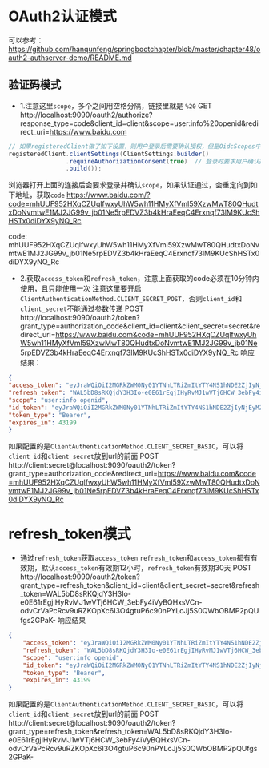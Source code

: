 # OAuth2认证模式
可以参考：https://github.com/hanqunfeng/springbootchapter/blob/master/chapter48/oauth2-authserver-demo/README.md
## 验证码模式

* 1.注意这里`scope`，多个之间用空格分隔，链接里就是 `%20`
GET http://localhost:9090/oauth2/authorize?response_type=code&client_id=client&scope=user:info%20openid&redirect_uri=https://www.baidu.com

```java
// 如果registeredClient做了如下设置，则用户登录后需要确认授权，但是OidcScopes中定义的scope是不需要确认的
registeredClient.clientSettings(ClientSettings.builder()
                .requireAuthorizationConsent(true)  // 登录时要求用户确认授权，默认为false
                .build());
```

浏览器打开上面的连接后会要求登录并确认`scope`，如果认证通过，会重定向到如下地址，获取`code`
https://www.baidu.com/?code=mhUUF952HXqCZUqlfwxyUhW5wh11HMyXfVml59XzwMwT80QHudtxDoNvmtwE1MJ2JG99v_jb01Ne5rpEDVZ3b4kHraEeqC4Erxnqf73lM9KUcShHSTx0diDYX9yNQ_Rc

code: mhUUF952HXqCZUqlfwxyUhW5wh11HMyXfVml59XzwMwT80QHudtxDoNvmtwE1MJ2JG99v_jb01Ne5rpEDVZ3b4kHraEeqC4Erxnqf73lM9KUcShHSTx0diDYX9yNQ_Rc

* 2.获取`access_token`和`refresh_token`，注意上面获取的code必须在10分钟内使用，且只能使用一次
注意这里要开启 `ClientAuthenticationMethod.CLIENT_SECRET_POST`，否则`client_id`和`client_secret`不能通过参数传递
POST http://localhost:9090/oauth2/token?grant_type=authorization_code&client_id=client&client_secret=secret&redirect_uri=https://www.baidu.com&code=mhUUF952HXqCZUqlfwxyUhW5wh11HMyXfVml59XzwMwT80QHudtxDoNvmtwE1MJ2JG99v_jb01Ne5rpEDVZ3b4kHraEeqC4Erxnqf73lM9KUcShHSTx0diDYX9yNQ_Rc
响应结果：
```json
{
"access_token": "eyJraWQiOiI2MGRkZWM0Ny01YTNhLTRiZmItYTY4NS1hNDE2ZjIyNjEyM2UiLCJhbGciOiJSUzI1NiJ9.eyJzdWIiOiJhZG1pbiIsImF1ZCI6ImNsaWVudCIsIm5iZiI6MTY5Mjg0NzMyOCwic2NvcGUiOlsidXNlcjppbmZvIiwib3BlbmlkIl0sImlzcyI6Imh0dHA6Ly9sb2NhbGhvc3Q6OTA5MCIsImV4cCI6MTY5Mjg5MDUyOCwiaWF0IjoxNjkyODQ3MzI4fQ.QAre8FWXV7UY6kPv1WpT351XOfdb7nO8hld_DHZGMg4EiGnbsJZYdHYDMFZkbGxRdVYh8ENYSGc-IBS_3kT2zAffobmHfjVii6Jacs_zZNMsaniTbtP8kBhrt3Z-qbDrDhmWU13uK2FYPOGVprx8y8aNk4i5j6aLJtEcKyVuSSTuzn8sbb42X6NEXdL7_PMqQRHgjsDjGXPcNDI5JAv3cNAi0CnpQpSPiNqVB52OwfDL53HrBrVDntXnw15iQfanhuHjdJ4aTlF1qm5t_7pm03132PeWXtmJ7htk6GO7UeF8_Xpxyj1xoaQk18NzcaTtGuQpQFDs8slfUto5_l79kA",
"refresh_token": "WAL5bD8sRKQjdY3H3Io-e0E61rEgjIHyRvMJ1wVTj6HCW_3ebFy4iVyBQHxsVCn-odvCrVaPcRcv9uRZKOpXc6I3O4gtuP6c90nPYLcJj5S0QWbOBMP2pQUfgs2GPaK-",
"scope": "user:info openid",
"id_token": "eyJraWQiOiI2MGRkZWM0Ny01YTNhLTRiZmItYTY4NS1hNDE2ZjIyNjEyM2UiLCJhbGciOiJSUzI1NiJ9.eyJzdWIiOiJhZG1pbiIsImF1ZCI6ImNsaWVudCIsImF6cCI6ImNsaWVudCIsImF1dGhfdGltZSI6MTY5Mjg0NzMxNSwiaXNzIjoiaHR0cDovL2xvY2FsaG9zdDo5MDkwIiwiZXhwIjoxNjkyODQ5MTI4LCJpYXQiOjE2OTI4NDczMjgsInNpZCI6IkNpakZIeEhmcjEyYWdheWE5cklQR3ppdi1QdUhuUUROSkxhTkJaczh2TXMifQ.Lyb_4UtgBajMdlhd8lwwGYzFcCCRjNHMW0QYdta8WoABYSA7jphjZBYRVDrYvwINl8kiMdJZ8-k9PhC56okicmp2ZHWeb6WKVnenhoGnmZNtDQ4SXFl9UvJzIzf4n48wNWe53jkHnnRwk2be99gmFsn6xn5_fmnZ32NX4i7789DDoQiFkulTmNE1uga-CHBY6HqksmpoCNHS1nZVxKQbP8wm0fRPWPI69vXsB7pxI7jCfGQ61aaBU5CPckVhAoBlSq8xKnglmLSkmUimIL6hmq5ffU59cmH4uUKMe00j2LG21wNweOs3JI5urhzPL3_TQD9-rAlCjoKU1lEbuw1DRQ",
"token_type": "Bearer",
"expires_in": 43199
}
```
如果配置的是`ClientAuthenticationMethod.CLIENT_SECRET_BASIC`，可以将`client_id`和`client_secret`放到url的前面
POST http://client:secret@localhost:9090/oauth2/token?grant_type=authorization_code&redirect_uri=https://www.baidu.com&code=mhUUF952HXqCZUqlfwxyUhW5wh11HMyXfVml59XzwMwT80QHudtxDoNvmtwE1MJ2JG99v_jb01Ne5rpEDVZ3b4kHraEeqC4Erxnqf73lM9KUcShHSTx0diDYX9yNQ_Rc

# refresh_token模式
* 通过`refresh_token`获取`access_token`
  `refresh_token`和`access_token`都有有效期，默认`access_token`有效期12小时，`refresh_token`有效期30天
POST http://localhost:9090/oauth2/token?grant_type=refresh_token&client_id=client&client_secret=secret&refresh_token=WAL5bD8sRKQjdY3H3Io-e0E61rEgjIHyRvMJ1wVTj6HCW_3ebFy4iVyBQHxsVCn-odvCrVaPcRcv9uRZKOpXc6I3O4gtuP6c90nPYLcJj5S0QWbOBMP2pQUfgs2GPaK-
响应结果
```json
{
    "access_token": "eyJraWQiOiI2MGRkZWM0Ny01YTNhLTRiZmItYTY4NS1hNDE2ZjIyNjEyM2UiLCJhbGciOiJSUzI1NiJ9.eyJzdWIiOiJhZG1pbiIsImF1ZCI6ImNsaWVudCIsIm5iZiI6MTY5Mjg0ODEwMywic2NvcGUiOlsidXNlcjppbmZvIiwib3BlbmlkIl0sImlzcyI6Imh0dHA6Ly9sb2NhbGhvc3Q6OTA5MCIsImV4cCI6MTY5Mjg5MTMwMywiaWF0IjoxNjkyODQ4MTAzfQ.sarc2YK-yklYETCXNDVTo95RKoGoTefEATYnbSkM0cATbMhO1-lXhJJJzqtdhchPamcyKEjxAwSoDruWmJjYuYm51DlhevdzpAZLZVO6gm35xRlVVeOvunJeZYdEEMGWndpj_S4tWjW8nqptoTLpSnBmjVFaQ2twbewNDdljfTBxDhyR9LLTB5_1dtQ2aIVbSPdjIMdiZAyUqTAXHAPNOdwTXjRLP2g9ClvWnPjnke1MAlt7C0G4YvIdI4Wtj5yhyp_rvQwF-FmR7YBAH4ILXS16oc7lQXZwr6slblQvKRPiDCRM-3E1rSLz_At2hpIao74e8RcYG8nO9iFf8hXBXQ",
    "refresh_token": "WAL5bD8sRKQjdY3H3Io-e0E61rEgjIHyRvMJ1wVTj6HCW_3ebFy4iVyBQHxsVCn-odvCrVaPcRcv9uRZKOpXc6I3O4gtuP6c90nPYLcJj5S0QWbOBMP2pQUfgs2GPaK-",
    "scope": "user:info openid",
    "id_token": "eyJraWQiOiI2MGRkZWM0Ny01YTNhLTRiZmItYTY4NS1hNDE2ZjIyNjEyM2UiLCJhbGciOiJSUzI1NiJ9.eyJzdWIiOiJhZG1pbiIsImF1ZCI6ImNsaWVudCIsImF6cCI6ImNsaWVudCIsImF1dGhfdGltZSI6MTY5Mjg0NzMxNSwiaXNzIjoiaHR0cDovL2xvY2FsaG9zdDo5MDkwIiwiZXhwIjoxNjkyODQ5OTAzLCJpYXQiOjE2OTI4NDgxMDMsInNpZCI6IkNpakZIeEhmcjEyYWdheWE5cklQR3ppdi1QdUhuUUROSkxhTkJaczh2TXMifQ.NIQMb-bnQ88s3dujTu_g_5N8WOlEWoyO-yHcqcrajxegE941ShI1OIic-YH9STo1jhpwP-NtAaK4bZajMF7ChzHVfpiZ1fAcV4WTfB6mzTd6BEihQoXF4PwyhibWVKgmwIdllMyjyoUbWVJ1YkH4LRZSxNpJH6bU4IWtNGlvX4-ti7ROGtT4hKiwvl95S-pAlWGiykQ6wNDUfbQr_2SfI_nuw-4dCTo2n1DzXii-imU0dP1VCviIA6Qmyc7lcP7h1GCgiiLQN2qZr2KlnsAicLiZVEJ6bQIedb7fVdJvGd4O0acqHxW6HnTQV7P4VMqp3iAzpfsMMzYnMCmzp1lXmQ",
    "token_type": "Bearer",
    "expires_in": 43199
}
```
如果配置的是`ClientAuthenticationMethod.CLIENT_SECRET_BASIC`，可以将`client_id`和`client_secret`放到url的前面
POST http://client:secret@localhost:9090/oauth2/token?grant_type=refresh_token&refresh_token=WAL5bD8sRKQjdY3H3Io-e0E61rEgjIHyRvMJ1wVTj6HCW_3ebFy4iVyBQHxsVCn-odvCrVaPcRcv9uRZKOpXc6I3O4gtuP6c90nPYLcJj5S0QWbOBMP2pQUfgs2GPaK-
